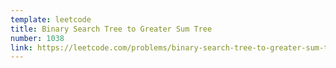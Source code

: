 ```yaml
---
template: leetcode
title: Binary Search Tree to Greater Sum Tree
number: 1038
link: https://leetcode.com/problems/binary-search-tree-to-greater-sum-tree
---
```

